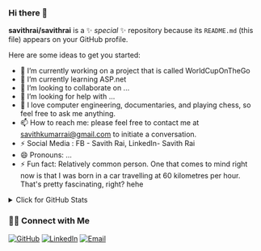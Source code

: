### Hi there 👋


**savithrai/savithrai** is a ✨ _special_ ✨ repository because its `README.md` (this file) appears on your GitHub profile.

Here are some ideas to get you started:

- 🔭 I’m currently working on a project that is called WorldCupOnTheGo
- 🌱 I’m currently learning ASP.net
- 👯 I’m looking to collaborate on ...
- 🤔 I’m looking for help with ...
- 💬 I love computer engineering, documentaries, and playing chess, so feel free to ask me anything.
- 📫 How to reach me: please feel free to contact me at savithkumarrai@gmail.com to initiate a conversation. 
- ⚡ Social Media : FB - Savith Rai, LinkedIn- Savith Rai
- 😄 Pronouns: ...
- ⚡ Fun fact: Relatively common person. One that comes to mind right now is that I was born in a car travelling at 60 kilometres per hour. That's pretty fascinating, right? hehe



<details>
<summary>Click for GitHub Stats</summary>
<p align="left">
    <img alt = "GitHub Stats" src="https://github-readme-stats.vercel.app/api?username=beingsavithrai&show_icons=true&hide=issues&icon_color=000000&hide_border=true&title_color=5391FE&text_color=555">
    <br>
    <img alt = "Top Language" src="https://github-readme-stats.vercel.app/api/top-langs/?username=beingsavithrai&hide=html,&hide_border=true&title_color=5391FE&text_color=555"
</p>
  
  ![Follower Badge](https://img.shields.io/github/followers/beingsavithrai)
  ![](https://visitor-badge.glitch.me/badge?page_id=beingsavithrai)
</details>



### 🙌🏻 Connect with Me
<p align="left">
    <a href="https://github.com/beingsavithrai" target="_blank"><img alt="GitHub" src="https://img.shields.io/badge/-@beingsavithrai-181717?style=flat-square&logo=GitHub&logoColor=white"></a>
    <a href="https://my.linkedin.com/in/sobery-basri-7b20aa105?trk=pub-pbmap" target="_blank"><img alt="LinkedIn" src="https://img.shields.io/badge/-soberybasri-blue?style=flat-square&logo=Linkedin&logoColor=white&link=https://my.linkedin.com/in/sobery-basri-7b20aa105?trk=pub-pbmap"></a>
    <a href="mailto:savithkumarrai@gmail.com" target="_blank"><img alt="Email" src="https://img.shields.io/badge/-savithkumarrai@gmail.com-c14438?style=flat-square&logo=Gmail&logoColor=white&link=mailto:savithkumarrai@gmail.com"></a>    
</p>
